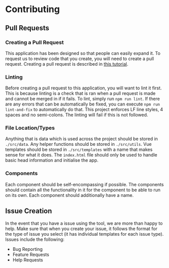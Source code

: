 # Contributing
## Pull Requests

### Creating a Pull Request
This application has been designed so that people can easily expand it. To request us to review code that you create, you will need to create a pull request. Creating a pull request is described in [this tutorial](https://www.digitalocean.com/community/tutorials/how-to-create-a-pull-request-on-github).

### Linting
Before creating a pull request to this application, you will want to lint it first. This is because linting is a check that is ran when a pull request is made and cannot be merged in if it fails. To lint, simply run `npm run lint`. If there are any errors that can be automatically be fixed, you can execute `npm run lint-and-fix` to automatically do that. This project enforces LF line styles, 4 spaces and no semi-colons. The linting will fail if this is not followed.

### File Location/Types
Anything that is data which is used across the project should be stored in `./src/data`. Any helper functions should be stored in `./src/utils`. Vue templates should be stored in `./src/templates` with a name that makes sense for what it does. The `index.html` file should only be used to handle basic head information and initialise the app.

### Components
Each component should be self-encompassing if possible. The components should contain all the functionality in it for the component to be able to run on its own. Each component should additionally have a name.

## Issue Creation
In the event that you have a issue using the tool, we are more than happy to help. Make sure that when you create your issue, it follows the format for the type of issue you select (it has individual templates for each issue type). Issues include the following:
- Bug Reporting
- Feature Requests
- Help Requests
